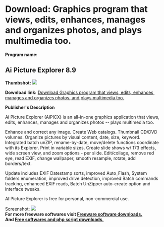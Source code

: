 # Download: Graphics program that views, edits, enhances, manages and organizes photos, and plays multimedia too.

**Program name:**

## Ai Picture Explorer 8.9

  
**Thumbshot:** ![](http://www.freewarefiles.com/screenshot/aipicexplorer83_md.jpg)   
  
**Download link:** [Download Graphics program that views, edits, enhances, manages and organizes photos, and plays multimedia too.](http://freesoftwares.boysofts.com/Ai-Picture-Explorer_program_26157.html)  
  


**Publisher's Description**  
  


Ai Picture Explorer (AiPICX) is an all-in-one graphics application that views, edits, enhances, manages and organizes photos -- plays multimedia too. 

Enhance and correct any image. Create Web catalogs. Thumbnail CD/DVD volumes. Organize pictures by visual content, date, size, keyword. Integrated batch unZIP, rename-by-date, move/delete functions coordinate with its Explorer. Print in variable sizes. Create slide shows w/ 173 effects, wide screen view, and zoom options - per slide. Edit/collage, remove red eye, read EXIF, change wallpaper, smooth resample, rotate, add borders/text.

Update includes EXIF Datestamp sorts, improved Auto_Flash, System folders enumeration, improved drive detection, improved Batch commands tracking, enhanced EXIF reads, Batch UnZipper auto-create option and interface tweaks.

AI Picture Explorer is free for personal, non-commercial use. 

  
  
Screenshot: ![](http://www.freewarefiles.com/screenshot/aipicexplorer83.jpg)   
**For more freeware softwares visit [Freeware software downloads.](http://freesoftwares.boysofts.com/)**   
**And [Free softwares and php script downloads.](http://www.boysofts.com/)**
